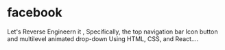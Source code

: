 # facebook
Let's Reverse Engineern it ,
Specifically, the top navigation bar Icon button and multilevel animated drop-down Using HTML, CSS, and React....
